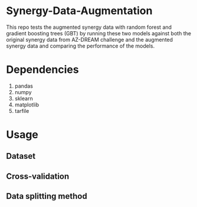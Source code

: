 # Synergy-Data-Augmentation
This repo tests the augmented synergy data with random forest and gradient boosting trees (GBT) 
by running these two models against both the original synergy data from AZ-DREAM challenge and
the augmented synergy data and comparing the performance of the models.
# Dependencies
1. pandas
2. numpy
3. sklearn
4. matplotlib
5. tarfile
# Usage
## Dataset

## Cross-validation
## Data splitting method
